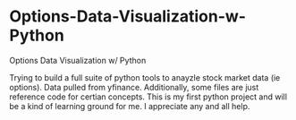# Options-Data-Visualization-w-Python
Options Data Visualization w/ Python

Trying to build a full suite of python tools to anayzle stock market data (ie options). Data pulled from yfinance. Additionally, some files are just reference code for certian concepts. This is my first python project and will be a kind of learning ground for me. I appreciate any and all help.
